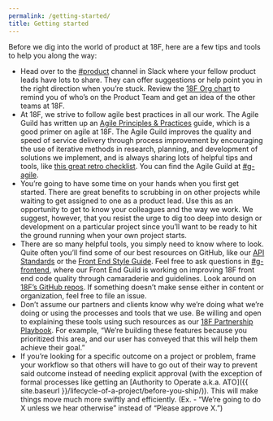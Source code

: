 ```yaml
---
permalink: /getting-started/
title: Getting started
---
```

Before we dig into the world of product at 18F, here are a few tips and tools to help you along the way: 

-   Head over to the [#product](https://18f.slack.com/messages/product) channel in Slack where your fellow product leads have lots to share. They can offer suggestions or help point you in the right direction when you’re stuck. Review the [18F Org chart](https://docs.google.com/presentation/d/1kM5YWcvlHBZpQNTpGefmtbfxTV866u935qrdpj7HrJE/edit) to remind you of who’s on the Product Team and get an idea of the other teams at 18F.
-   At 18F, we strive to follow agile best practices in all our work. The Agile Guild has written up an [Agile Principles & Practices](https://pages.18f.gov/agile/) guide, which is a good primer on agile at 18F. The Agile Guild improves the quality and speed of service delivery through process improvement by encouraging the use of iterative methods in research, planning, and development of solutions we implement, and is always sharing lots of helpful tips and tools, like [this great retro checklist](https://hackpad.com/Retro-Template-LycPjMbPxKB). You can find the Agile Guild at [#g-agile](https://18f.slack.com/messages/g-agile/).
-   You’re going to have some time on your hands when you first get started. There are great benefits to scrubbing in on other projects while waiting to get assigned to one as a product lead. Use this as an opportunity to get to know your colleagues and the way we work. We suggest, however, that you resist the urge to dig too deep into design or development on a particular project since you’ll want to be ready to hit the ground running when your own project starts. 
-   There are so many helpful tools, you simply need to know where to look. Quite often you’ll find some of our best resources on GitHub, like our [API Standards](https://github.com/18F/api-standards) or the [Front End Style Guide](https://github.com/18F/frontend). Feel free to ask questions in [#g-frontend](https://18f.slack.com/messages/g-frontend/), where our Front End Guild is working on improving 18F front end code quality through camaraderie and guidelines. Look around on [18F’s GitHub repos](https://github.com/18F). If something doesn’t make sense either in content or organization, feel free to file an issue.
-   Don’t assume our partners and clients know why we’re doing what we’re doing or using the processes and tools that we use. Be willing and open to explaining these tools using such resources as our [18F Partnership Playbook](https://pages.18f.gov/partnership-playbook/). For example, “We’re building these features because you prioritized this area, and our user has conveyed that this will help them achieve their goal.”
-   If you’re looking for a specific outcome on a project or problem, frame your workflow so that others will have to go out of their way to prevent said outcome instead of needing explicit approval (with the exception of formal processes like getting an [Authority to Operate a.k.a. ATO]({{ site.baseurl }}/lifecycle-of-a-project/before-you-ship/)). This will make things move much more swiftly and efficiently. (Ex. - “We’re going to do X unless we hear otherwise” instead of “Please approve X.”)
